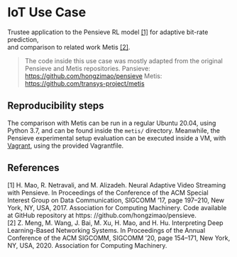 # IoT Use Case

Trustee application to the Pensieve RL model [[1]](#references) for adaptive bit-rate prediction, <br>and comparison to related work Metis [[2]](#references).

> The code inside this use case was mostly adapted from the original Pensieve and Metis repositories.
> Pansieve: https://github.com/hongzimao/pensieve
> Metis: https://github.com/transys-project/metis

## Reproducibility steps

The comparison with Metis can be run in a regular Ubuntu 20.04, using Python 3.7, and can be found inside the `metis/` directory.
Meanwhile, the Pensieve experimental setup evaluation can be executed inside a VM, with [Vagrant](https://www.vagrantup.com/docs/vagrantfile), using the provided Vagrantfile.

## References

[1] H. Mao, R. Netravali, and M. Alizadeh. Neural Adaptive Video Streaming with Pensieve. In Proceedings of the Conference of the ACM Special Interest Group on Data Communication, SIGCOMM ’17, page 197–210, New York, NY, USA, 2017. Association for Computing Machinery. Code available at GitHub repository at https: //github.com/hongzimao/pensieve.<br>
[2] Z. Meng, M. Wang, J. Bai, M. Xu, H. Mao, and H. Hu. Interpreting Deep Learning-Based Networking Systems. In Proceedings of the Annual Conference of the ACM SIGCOMM, SIGCOMM ’20, page 154–171, New York, NY, USA, 2020. Association for Computing Machinery.<br>